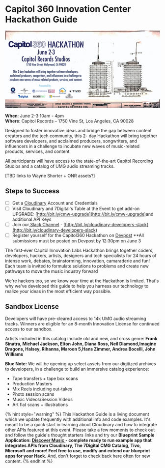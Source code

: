 # Capitol 360 Innovation Center Hackathon Guide

![](.gitbook/assets/eventbritehackathonwhackfest.jpg)

**When**: June 2-3  10am - 4pm  
**Where**: Capitol Records – 1750 Vine St, Los Angeles, CA 90028

Designed to foster innovative ideas and bridge the gap between content creators and the tech community, this 2- day Hackathon will bring together software developers, and acclaimed producers, songwriters, and influencers in a challenge to incubate new waves of music-related products, services, and content.

All participants will have access to the state-of-the-art Capitol Recording Studios and a catalog of UMG audio streaming tracks.

\[TBD links to Wayne Shorter + ONR assets?\]

## Steps to Success

* [ ] Get a [Cloudinary](https://cloudinary.com/signup?utm_source=CMW&utm_medium=Gitbook&utm_campaign=Evangelism&utm_term=Hackathon-Guide&utm_content=Signup_CMW) Account and Credentials
* [ ] Visit Cloudinary and 7Digital's Table at the Event to get add-on UPGRADE: [http://bit.ly/cmw-upgrade](http://bit.ly/cmw-upgrade)​ and additional API Keys
* [ ] Join our[ Slack Channel](https://join.slack.com/t/cloudinarydevelopers/shared_invite/enQtMzcyODQ3NTMxMzAxLWIwNzlmZTQxMjNhYmZhOGNmNWY3NjExMGU1M2RmODAzOWIzMTY4YjhkOWQ2YzE0ZGIwNWM2NDk1ZTE5ZTdhOWU) - [http://bit.ly/cloudinary-developers-slack](http://bit.ly/cloudinary-developers-slack)
* [ ] Register yourself for the Capitol360 Hackathon on [Devpost](https://capitol360-hackathon-6634.devpost.com/) \*\*All submissions must be posted on Devpost by 12:30pm on June 3

The first-ever Capitol Innovation Labs Hackathon brings together coders, developers, hackers, artists, designers and tech specialists for 24 hours of intense work, debates, brainstorming, innovation, camaraderie and fun! Each team is invited to formulate solutions to problems and create new pathways to move the music industry forward

We're hackers too, so we know your time at the Hackathon is limited. That's why we've developed this guide to help you harness our technology to realize your ideas in the most efficient way possible.

## Sandbox License

Developers will have pre-cleared access to 14k UMG audio streaming tracks. Winners are eligible for an 8-month Innovation License for continued access to our sandbox. 

Artists included in this catalog include old and new, and cross genre: **Frank Sinatra, Michael Jackson, Elton John, Diana Ross, Neil Diamond,Imagine Dragons, Halsey, Rihanna, Maroon 5,Hans Zimmer, Andrea Bocelli, John Williams**

**Blue Note:** We will be opening up select assets from our digitized archives to developers, in a challenge to build an immersive catalog experience: 

* Tape transfers + tape box scans
* Production Masters
* Mix Reels including out-takes
* Photo session scans
* Music Videos/Session Videos
* Art flat scans + illustrations

{% hint style="warning" %}
This Hackathon Guide is a living document which we update frequently with additional info and code examples. It's meant to be a quick start in learning about Cloudinary and how to integrate other APIs featured at this event. Please take a few moments to check out and follow the guide's thought starters links and try our **Blueprint Sample Application:** [**Discover Music** ](https://cloudinary.gitbook.io/cil-hackathon-guide/blueprints/discover-music) **- complete ready to run example app that integrates APIs from Cloudinary, The 7Digital CMG Catalog, Tivo, Microsoft and more!  Feel free to use, modify and extend our blueprint apps for your Hack.**  And, don't forget to check back here often for new content.
{% endhint %}

